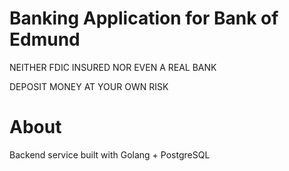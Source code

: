 # Banking Application for Bank of Edmund

NEITHER FDIC INSURED NOR EVEN A REAL BANK

DEPOSIT MONEY AT YOUR OWN RISK

# About

Backend service built with Golang + PostgreSQL
